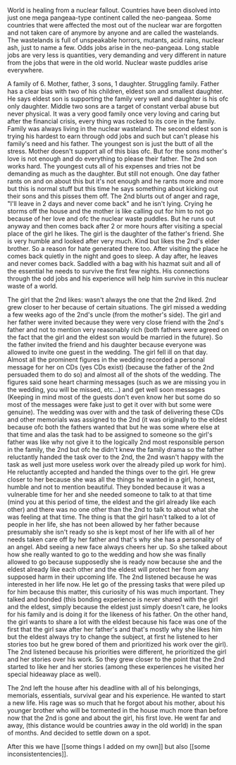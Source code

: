 World is healing from a nuclear fallout. Countries have been disolved into just one mega pangeaa-type continent called the neo-pangeaa. Some countries that were affected the most out of the nuclear war are forgotten and not taken care of anymore by anyone and are called the wastelands. The wastelands is full of unspeakable horrors, mutants, acid rains, nuclear ash, just to name a few. Odds jobs arise in the neo-pangeaa. Long stable jobs are very less is quantities, very demanding and very different in nature from the jobs that were in the old world. Nuclear waste puddles arise everywhere. 


A family of 6. Mother,  father, 3 sons, 1 daughter. Struggling family. Father has a clear bias with two of his children, eldest son and smallest daughter. He says eldest son is supporting the family very well and daughter is his ofc only daughter. Middle two sons are a target of constant verbal abuse but never physical. It was a very good family once very loving and caring but after the financial crisis, every thing was rocked to its core in the family. Family was always living in the nuclear wasteland. The second eldest son is trying his hardest to earn through odd jobs and such but can't please his family's need and his father. The youngest son is just the butt of all the stress. Mother doesn't support all of this bias ofc. But for the sons mother's love is not enough and do everything to please their father. The 2nd son works hard. The youngest cuts all of his expenses and tries not be demanding as much as the daughter. But still not enough. One day father rants on and on about this but it's not enough and he rants more and more but this is normal stuff but this time he says something about kicking out their sons and this pisses them off. The 2nd blurts out of anger and rage, "I'll leave in 2 days and never come back" and he isn't lying. Crying he storms off the house and the mother is like calling out for him to not go because of her love and ofc the nuclear waste puddles. But he runs out anyway and then comes back after 2 or more hours after visiting a special place of the girl he likes. The girl is the daughter of the father's friend. She is very humble and looked after very much. Kind but likes the 2nd's elder brother. So a reason for hate generated there too. After visiting the place he comes back quietly in the night and goes to sleep. A day after, he leaves and never comes back. Saddled with a bag with his hazmat suit and all of the essential he needs to survive the first few nights. His connections through the odd jobs and his experience will help him survive in this nuclear waste of a world. 

The girl that the 2nd likes: wasn't always the one that the 2nd liked. 2nd grew closer to her because of certain situations. The girl missed a wedding a few weeks ago of the 2nd's uncle (from the mother's side). The girl and her father were invited because they were very close friend with the 2nd's father and not to mention very reasonably rich (both fathers were agreed on the fact that the girl and the eldest son would be married in the future). So the father invited the friend and his daughter because everyone was allowed to invite one guest in the wedding. The girl fell ill on that day. Almost all the prominent figures in the wedding recorded a personal message for her on CDs (yes CDs exist) (because the father of the 2nd persuaded them to do so) and almost all of the shots of the wedding. The figures said sone heart charming messages (such as we are missing you in the wedding, you will be missed, etc...) and get well soon messages (Keeping in mind most of the guests don't even know her but some do so most of the messages were fake just to get it over with but some were genuine). The wedding was over with and the task of delivering these CDs and other memorials was assigned to the 2nd (it was originally to the eldest because ofc both the fathers wanted that but he was some where else at that time and alas the task had to be assigned to someone so the girl's father was like why not give it to the logically 2nd most responsible person in the family, the 2nd but ofc he didn't knew the family drama so the father reluctantly handed the task over to the 2nd, the 2nd wasn't happy with the task as well just more useless work over the already piled up work for him). He reluctantly accepted and handed the things over to the girl. He grew closer to her because she was all the things he wanted in a girl, honest, humble and not to mention beautiful. They bonded because it was a vulnerable time for her and she needed someone to talk to at that time (mind you at this period of time, the eldest and the girl already like each other) and there was no one other than the 2nd to talk to about what she was feeling at that time. The thing is that the girl hasn't talked to a lot of people in her life, she has not been allowed by her father because presumably she isn't ready so she is kept most of her life with all of her needs taken care off by her father and that's why she has a personality of an angel. Abd seeing a new face always cheers her up. So she talked about how she really wanted to go to the wedding and how she was finally allowed to go because supposedly she is ready now because she and the eldest already like each other and the eldest will protect her from any supposed harm in their upcoming life. The 2nd listened because he was interested in her life now. He let go of the pressing tasks that were piled up for him because this matter, this curiosity of his was much important. They talked and bonded (this bonding experience is never shared with the girl and the eldest, simply because the eldest just simply doesn't care, he looks for his family and is doing it for the likeness of his father. On the other hand, the girl wants to share a lot with the eldest because his face was one of the first that the girl saw after her father's and that's mostly why she likes him but the eldest always try to change the subject, at first he listened to her stories too but he grew bored of them and prioritized his work over the girl). The 2nd listened because his priorities were different, he prioritized the girl and her stories over his work. So they grew closer to the point that the 2nd started to like her and her stories (among these experiences he visited her special hideaway place as well).


The 2nd left the house after his deadline with all of his belongings, memorials, essentials, survival gear and his experience. He wanted to start a new life. His rage was so much that he forgot about his mother, about his younger brother who will be tormented in the house much more than before now that the 2nd is gone and about the girl, his first love. He went far and away, (this distance would be countries away in the old world) in the span of months. And decided to settle down on a spot.






After this we have [[some things I added on my own]] but also [[some inconsistentencies]]. 